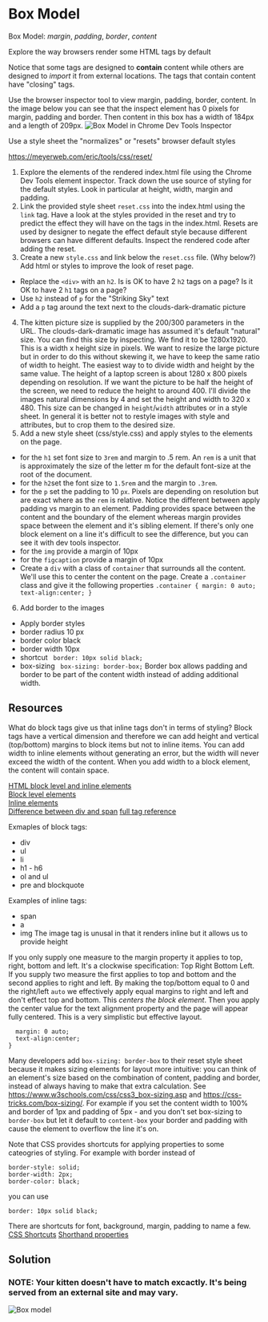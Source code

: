 # Box Model
Box Model: *margin*, *padding*, *border*, *content*

Explore the way browsers render some HTML tags by default 

Notice that some tags are designed to **contain** content while others are designed to *import* it from external locations.  The tags that contain content have "closing" tags.

Use the browser inspector tool to view margin, padding, border, content.
In the image below you can see that the inspect element has 0 pixels for margin, padding and border. Then content in this box has a width of 184px and a length of 209px.
![Box Model in Chrome Dev Tools Inspector](images/chrome-dev-tools-box-model.png)

Use a style sheet the "normalizes" or "resets" browser default styles

https://meyerweb.com/eric/tools/css/reset/

1. Explore the elements of the rendered index.html file using the Chrome Dev Tools element inspector.  Track down the use source of styling for the default styles.  Look in particular at height, width, margin and padding.  
2. Link the provided style sheet `reset.css` into the index.html using the `link` tag. Have a look at the styles provided in the reset and try to predict the effect they will have on the tags in the index.html. Resets are used by designer to negate the effect default style because different browsers can have different defaults. Inspect the rendered code after adding the reset.   
3. Create a new `style.css` and link below the `reset.css` file. (Why below?)  Add html or styles to improve the look of reset page.
  - Replace the `<div>` with an `h2`.  Is is OK to have 2 `h2` tags on a page? Is it OK to have 2 `h1` tags on a page?
  - Use `h2` instead of `p` for the "Striking Sky" text
  - Add a `p` tag around the text next to the clouds-dark-dramatic picture
4. The  kitten picture size is supplied by the 200/300 parameters in the URL. The clouds-dark-dramatic image has assumed it's default "natural" size.  You can find this size by inspecting.  We find it to be 1280x1920.  This is a width x height size in pixels.  We want to resize the large picture but in order to do this without skewing it, we have to keep the same ratio of width to height.  The easiest way to to divide width and height by the same value.  The height of a laptop screen is about 1280 x 800 pixels depending on resolution.  If we want the picture to be half the height of the screen, we need to reduce the height to around 400. I'll divide the images natural dimensions by 4 and set the height and width to 320 x 480.  This size can be changed in `height`/`width` attributes or in a style sheet.  In general it is better not to restyle images with style and attributes, but to crop them to the desired size.  
5. Add a new style sheet (css/style.css) and apply styles to the elements on the page.
  - for the `h1` set font size to `3rem` and margin to .5 rem.  An `rem` is a unit that is approximately the size of the letter m for the default font-size at the root of the document.
  - for the `h2`set the font size to `1.5rem` and the margin to `.3rem`.
  - for the `p` set the padding to 10 `px`.  Pixels are depending on resolution but are exact where as the `rem` is relative.  Notice the different between apply padding vs margin to an element.  Padding provides space between the content and the boundary of the element whereas margin provides space between the element and it's sibling element. If there's only one block element on a line it's difficult to see the difference, but you can see it with dev tools inspector.
  - for the `img` provide a margin of 10px
  - for the `figcaption` provide a margin of 10px
  - Create a `div` with a class of `container` that surrounds all the content.  We'll use this to center the content on the page.  Create a `.container` class and give it the following properties ```.container {
  margin: 0 auto;
  text-align:center;
}```  
6. Add border to the images
  - Apply border styles
  - border radius 10 px
  - border color black
  - border width 10px
  - shortcut ``` border: 10px solid black;```
  - box-sizing ` box-sizing: border-box;`  Border box allows padding and border to be part of the content width instead of adding additional width.

## Resources  
What do block tags give us that inline tags don't in terms of styling?  Block tags have a vertical dimension and therefore we can add height and vertical (top/bottom) margins to block items but not to inline items. You can add width to inline elements without generating an error, but the width will never exceed the width of the content.  When you add width to a block element, the content will contain space. 

[HTML block level and inline elements](https://www.w3resource.com/html/HTML-block-level-and-inline-elements.php)  
[Block level elements](https://developer.mozilla.org/en-US/docs/Web/HTML/Block-level_elements)   
[Inline elements](https://developer.mozilla.org/en-US/docs/Web/HTML/Inline_elements)   
[Difference between div and span](https://codeburst.io/block-level-and-inline-elements-the-difference-between-div-and-span-2f8502c1f95b) 
[full tag reference](https://www.w3schools.com/tags/default.asp)   

Exmaples of block tags:
- div  
- ul  
- li  
- h1 - h6   
- ol and ul  
- pre and blockquote  

Examples of inline tags:
- span  
- a   
- img The image tag is unusal in that it renders inline but it allows us to provide height  

If you only supply one measure to the margin property it applies to top, right, bottom and left. It's a clockwise specification: Top Right Bottom Left.  If you supply two measure the first applies to top and bottom and the second applies to right and left.  By making the top/bottom equal to 0 and the right/left `auto` we effectively apply equal margins to right and left and don't effect top and bottom. This *centers the block element*.  Then you apply the center value for the text alignment property and the page will appear fully centered.  This is a very simplistic but effective layout.  
```.container {
  margin: 0 auto;
  text-align:center;
}
```

Many developers add `box-sizing: border-box` to their reset style sheet because it makes sizing elements for layout more intuitive: you can think of an element's size based on the combination of content, padding and border, instead of always having to make that extra calculation. See https://www.w3schools.com/css/css3_box-sizing.asp and https://css-tricks.com/box-sizing/.  For example if you set the content width to 100% and border of 1px and padding of 5px - and you don't set box-sizing to `border-box` but let it default to `content-box` your border and padding with cause the element to overflow the line it's on.

Note that CSS provides shortcuts for applying properties to some cateogries of styling.  For example with border instead of  
```
border-style: solid;
border-width: 2px;
border-color: black;
```  
you can use 
```  
border: 10px solid black;
```
There are shortcuts for font, background, margin, padding to name a few.
[CSS Shortcuts](http://www.landofcode.com/css-tutorials/css-shortcuts.php)
[Shorthand properties](https://developer.mozilla.org/en-US/docs/Web/CSS/Shorthand_properties)

## Solution
### NOTE: Your kitten doesn't have to match excactly.  It's being served from an external site and may vary.
![Box model](images/box-model.png)


